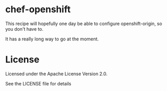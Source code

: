 chef-openshift
==============

This recipe will hopefully one day be able to configure openshift-origin,
so you don't have to.

It has a really long way to go at the moment.

License
=======

Licensed under the Apache License Version 2.0.

See the LICENSE file for details